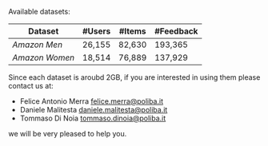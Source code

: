 Available datasets:

Dataset | #Users | #Items  | #Feedback
--- | --- | --- | ---  
*Amazon Men* | 26,155 | 82,630  | 193,365
*Amazon Women* | 18,514 | 76,889 | 137,929


Since each dataset is aroubd 2GB, if you are interested in using them please contact us at:

* Felice Antonio Merra [felice.merra@poliba.it](felice.merra@poliba.it)
* Daniele Malitesta [daniele.malitesta@poliba.it](daniele.malitesta@poliba.it)
* Tommaso Di Noia [tommaso.dinoia@poliba.it](tommaso.dinoia@poliba.it)
 
 we will be very pleased to help you. 
